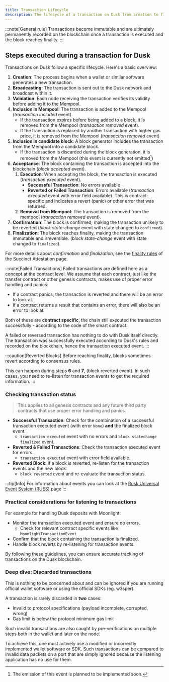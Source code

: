 ```yaml
---
title: Transaction Lifecycle
description: The lifecycle of a transaction on Dusk from creation to finalization
---
```

:::note[General rule]
Transactions become immutable and are ultimately permanently recorded on the blockchain once a transaction is executed and the block reaches finality.
:::

## Steps executed during a transaction for Dusk


Transactions on Dusk follow a specific lifecycle. Here's a basic overview:

1. **Creation**: The process begins when a wallet or similar software generates a new transaction.
2. **Broadcasting**: The transaction is sent out to the Dusk network and broadcast within it.
3. **Validation**: Each node receiving the transaction verifies its validity before adding it to the Mempool.
4. **Inclusion in Mempool**: The transaction is added to the Mempool (*transaction included* event).
   - If the transaction expires before being added to a block, it is removed from the Mempool (*transaction removed* event).
   - If the transaction is replaced by another transaction with higher gas price, it is removed from the Mempool (*transaction removed* event)
5. **Inclusion in candidate block**: A block generator includes the transaction from the Mempool into a candidate block.
   - If the transaction is discarded during the block generation, it is removed from the Mempool (this event is currently not emitted[^1])
6. **Acceptance**: The block containing the transaction is accepted into the blockchain (*block accepted* event).
   1. **Execution**: When accepting the block, the transaction is executed (*transaction executed* event).
      - **Successful Transaction**: No errors available
      - **Reverted or Failed Transaction**: Errors available (*transaction executed* event with error field available). This is contract-specific and indicates a revert (panic) or other error that was returned.
   2. **Removal from Mempool**: The transaction is removed from the mempool (*transaction removed* event).
7. **Confirmation**: The block is confirmed, making the transaction unlikely to be reverted (*block state-change* event with state changed to `confirmed`).
8. **Finalization**: The block reaches finality, making the transaction immutable and irreversible. (*block state-change* event with state changed to `finalized`).

For more details about *confirmation* and *finalization*, see the [finality rules](https://docs.dusk.network/learn/deep-dive/succinct-attestation/#finality) of the Succinct Attestation page.

:::note[Failed Transactions]
Failed transactions are defined here as a concept at the contract level. We assume that each contract, just like the transfer contract or other genesis contracts, makes use of proper error handling and panics:

- If a contract panics, the transaction is reverted and there will be an error to look at.
- If a contract returns a result that contains an error, there will also be an error to look at.

Both of these are **contract specific**, the chain still executed the transaction successfully - according to the code of the smart contract.

A failed or reversed transaction has nothing to do with Dusk itself directly. The transaction was successfully executed according to Dusk's rules and recorded on the blockchain, hence the transaction executed event.
:::

:::caution[Reverted Blocks]
Before reaching finality, blocks sometimes revert according to consensus rules.

This can happen during steps **6** and **7**, (block reverted event). In such cases, you need to re-listen for transaction events to get the required information.
:::

### Checking transaction status
> This applies to all genesis contracts and any future third party contracts that use proper error handling and panics.
- **Successful Transaction**: Check for the combination of a successful transaction executed event (with error `None`) **and** the finalized block event.
  - `transaction executed` event with no errors and `block statechange` `finalized` event.
- **Reverted & Failed Transactions**: Check the transaction executed event for errors.
  - `transaction executed` event with error field available.
- **Reverted Block**: If a block is reverted, re-listen for the transaction events and the new block.
  - `block reverted` event and re-evaluate the transaction status.

:::tip[Info]
For information about events you can look at the [Rusk Universal Event System (RUES)](/developer/integrations/http-api) page
:::

### Practical considerations for listening to transactions
For example for handling Dusk deposits with Moonlight:
- Monitor the transaction executed event and ensure no errors.
   - Check for relevant contract specific events like `MoonlightTransactionEvent`
- Confirm that the block containing the transaction is finalized.
- Handle block reverts by re-listening for transaction events.

By following these guidelines, you can ensure accurate tracking of transactions on the Dusk blockchain.

### Deep dive: Discarded transactions

This is nothing to be concerned about and can be ignored if you are running official wallet software or using the official SDKs (eg. w3sper).

A transaction is rarely discarded in **two** cases:
- Invalid to protocol specifications (payload incomplete, corrupted, wrong)
- Gas limit is below the protocol minimum gas limit

Such invalid transactions are also caught by pre-verifications on multiple steps both in the wallet and later on the node.

To achieve this, one must actively use a modified or incorrectly implemented wallet software or SDK. Such transactions can be compared to invalid data packets on a port that are simply ignored because the listening application has no use for them.

[^1]: The emission of this event is planned to be implemented soon.
